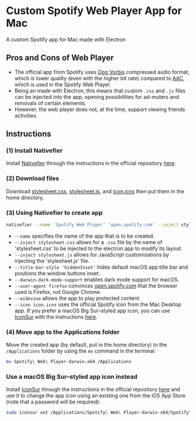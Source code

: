 # Custom Spotify Web Player App for Mac
A custom Spotify app for Mac made with Electron

## Pros and Cons of Web Player
- The official app from Spotify uses [Ogg Vorbis](https://xiph.org/vorbis/) compressed audio format, which is lower quality (even with the higher bit rate) compared to [AAC](https://en.wikipedia.org/wiki/Advanced_Audio_Coding), which is used in the Spotify Web Player.
- Being an made with Electron, this means that custom `.css` and `.js` files can be injected into the app, opening possibilities for ad-muters and removals of certain elements.
- However, the web player does not, at the time, support viewing friends activities.

## Instructions
### (1) Install Nativefier
Install [Nativefier](https://github.com/nativefier/nativefier) through the instructions in the official repository [here](https://github.com/nativefier/nativefier#installation).

### (2) Download files
Download [stylesheet.css](https://github.com/ghzliahlam/spotify-web/blob/main/stylesheet.css), [stylesheet.js](https://github.com/ghzliahlam/spotify-web/blob/main/stylesheet.js), and [icon.icns](https://github.com/ghzliahlam/spotify-web/blob/main/icon.icns) then put them in the home directory.

### (3) Using Nativefier to create app
```zsh
nativefier --name 'Spotify Web Player' 'open.spotify.com' --inject stylesheet.css --inject stylesheet.js --title-bar-style 'hiddenInset' --darwin-dark-mode-support --user-agent firefox --widevine --icon icon.icns
```
- `--name` specifies the name of the app that is to be created.
- `--inject stylesheet.css` allows for a `.css` file by the name of 'stylesheet.css' to be injected to the electron app to modify its layout.
- `--inject stylesheet.js` allows for JavaScript customisations by injecting the 'stylesheet.js' file.
- `--title-bar-style 'hiddenInset'` hides default macOS app title bar and positions the window buttons inset.
- `--darwin-dark-mode-support` enables dark mode support for macOS.
- `--user-agent firefox` convinces [open.spotify.com](open.spotify.com) that the browser used is Firefox, not Google Chrome.
- `--widevine` allows the app to play protected content.
- `--icon icon.icns` uses the official Spotify icon from the Mac Desktop app. If you prefer a macOS Big Sur–styled app icon, you can use [IconSur](https://github.com/rikumi/iconsur) with the instructions [here](https://github.com/ghzliahlam/spotify-web#use-a-macos-big-surstyled-app-icon-instead).

### (4) Move app to the Applications folder
Move the created app (by default, put in the home directory) to the `/Applications` folder by using the `mv` command in the terminal:
```zsh
mv Spotify\ Web\ Player-darwin-x64 /Applications
```

### Use a macOS Big Sur–styled app icon instead
Install [IconSur](https://github.com/rikumi/iconsur) through the instructions in the official repository [here](https://github.com/rikumi/iconsur#installation) and use it to change the app icon using an existing one from the iOS App Store (note that a password will be required):
```zsh
sudo iconsur set /Applications/Spotify\ Web\ Player-darwin-x64/Spotify\ Web\ Player.app --keyword "Spotify"
```

